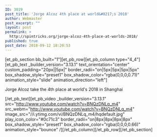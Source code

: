 ```yaml
---
ID: 3019
post_title: 'Jorge Alcoz 4th place at world&#8217;s 2018'
author: Webmaster
post_excerpt: ""
layout: post
permalink: >
  http://spintricks.org/jorge-alcoz-4th-place-at-worlds-2018/
published: true
post_date: 2018-09-12 18:20:53
---
```

[et_pb_section bb_built="1"][et_pb_row][et_pb_column type="4_4"][et_pb_text _builder_version="3.13.1" text_orientation="center" custom_padding="20px||5px|" border_radii="on|5px|5px|5px|5px" box_shadow_style="preset1" box_shadow_color="rgba(0,0,0,0.71)" animation_style="slide" animation_direction="left"]

Jorge Alcoz take the 4th place at world's 2018 in Shanghai

[/et_pb_text][et_pb_video _builder_version="3.13.1" src="http://www.youtube.com/watch?v=BNQzDNLq_m4" src_webm="http://www.youtube.com/watch?v=BNQzDNLq_m4" image_src="//i.ytimg.com/vi/BNQzDNLq_m4/hqdefault.jpg" play_icon_color="#0c71c3" border_radii="on|8px|8px|8px|8px" box_shadow_style="preset1" box_shadow_color="rgba(0,0,0,0.66)" animation_style="bounce" /][/et_pb_column][/et_pb_row][/et_pb_section]